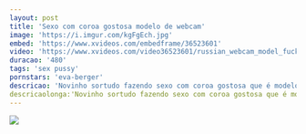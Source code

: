 ```yaml
---
layout: post
title: 'Sexo com coroa gostosa modelo de webcam'
image: 'https://i.imgur.com/kgFgEch.jpg'
embed: 'https://www.xvideos.com/embedframe/36523601'
video: 'https://www.xvideos.com/video36523601/russian_webcam_model_fucks_lucky_landlord_-_jordi_el_nino_polla_eva_berger'
duracao: '480'
tags: 'sex pussy'
pornstars: 'eva-berger'
descricao: 'Novinho sortudo fazendo sexo com coroa gostosa que é modelo de webcam de chats adultos, essa coroa com um corpo perfeito fode o novinho.'
descricaolonga:'Novinho sortudo fazendo sexo com coroa gostosa que é modelo de webcam de chats adultos, essa coroa com um corpo perfeito fode o novinho para aumentar as visualizações do chat de vídeo online.'
---
```

<a href="{{ page.url | prepend: site.baseurl | prepend: site.url }}"><img src="{{ page.image }}" /></a>
